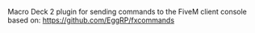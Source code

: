 Macro Deck 2 plugin for sending commands to the FiveM client console based on: https://github.com/EggRP/fxcommands
